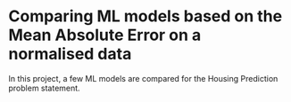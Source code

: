 # Comparing ML models based on the Mean Absolute Error on a normalised data
In this project, a few ML models are compared for the Housing Prediction problem statement.
